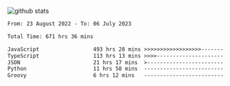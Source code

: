 
![github stats](https://github-readme-stats.vercel.app/api?username=realmahd1&show_icons=true&theme=codeSTACKr&hide_rank=true&count_private=true)

<!--START_SECTION:waka-->

```txt
From: 23 August 2022 - To: 06 July 2023

Total Time: 671 hrs 36 mins

JavaScript                 493 hrs 28 mins >>>>>>>>>>>>>>>>>>-------   73.48 %
TypeScript                 113 hrs 13 mins >>>>---------------------   16.86 %
JSON                       21 hrs 17 mins  >------------------------   03.17 %
Python                     11 hrs 58 mins  -------------------------   01.78 %
Groovy                     6 hrs 12 mins   -------------------------   00.92 %
```

<!--END_SECTION:waka-->
